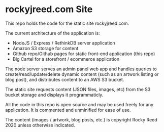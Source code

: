 # rockyjreed.com Site

This repo holds the code for the static site rockyjreed.com.

The current architecture of the application is:

- NodeJS / Express / RethinkDB server application
- Amazon S3 storage for content 
- Github repo/Github pages for static front-end application (this repo)
- Big Cartel for a storefront / ecommerce application

The node server serves an admin panel web app and handles queries to create/read/update/delete dynamic content (such as an artwork listing or blog post), and distributes content to an AWS S3 bucket.

The static site requests content (JSON files, images, etc) from the S3 bucket storage and displays it programmaticly. 



All the code in this repo is open source and may be used freely for any application. It is commented and unminified for ease of use.

The content (images / artwork, blog posts, etc.) is copyright Rocky Reed 2020 unless otherwise indicated.
